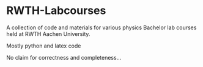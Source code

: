 # RWTH-Labcourses
A collection of code and materials for various physics Bachelor lab courses held at RWTH Aachen University.

Mostly python and latex code

No claim for correctness and completeness...
